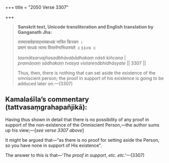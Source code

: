 +++
title = "2050 Verse 3307"

+++
> **Sanskrit text, Unicode transliteration and English translation by Ganganath Jha:** 
>
> तस्मात्सर्वज्ञसद्भावबाधकं नास्ति किञ्चन ।  
> प्रमाणं साधकं त्वस्य विस्तरेणाभिधास्यते ॥ ३३०७ ॥ 
>
> *tasmātsarvajñasadbhāvabādhakaṃ nāsti kiñcana* \|  
> *pramāṇaṃ sādhakaṃ tvasya vistareṇābhidhāsyate* \|\| 3307 \|\| 
>
> Thus, then, there is nothing that can set aside the existence of the omniscient person; the proof in support of his existence is going to be adduced later on.—(3307)



## Kamalaśīla’s commentary (tattvasaṃgrahapañjikā):

Having thus shown in detail that there is no possibility of any proof in support of the non-existence of the Omniscient Person,—the author sums up his view;—[*see verse 3307 above*]

It might be argued that—“as there is no proof for setting aside the Person, so you have none in support of His existence”.

The answer to this is that—‘*The proof in support*, *etc. etc*.’—(3307)


